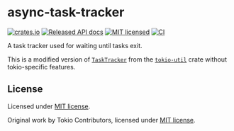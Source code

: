 # async-task-tracker

[![crates.io](https://img.shields.io/crates/v/async-task-tracker.svg)](https://crates.io/crates/async-task-tracker)
[![Released API docs](https://docs.rs/async-task-tracker/badge.svg)](https://docs.rs/async-task-tracker)
[![MIT licensed](https://img.shields.io/badge/license-MIT-blue.svg)](./LICENSE)
[![CI](https://github.com/bdbai/async-task-tracker/actions/workflows/run-tests.yaml/badge.svg)](https://github.com/bdbai/async-task-tracker/actions/workflows/run-tests.yaml)

A task tracker used for waiting until tasks exit.

This is a modified version of [`TaskTracker`](https://docs.rs/tokio-util/latest/tokio_util/task/task_tracker/struct.TaskTracker.html) from the [`tokio-util`](https://docs.rs/tokio-util/latest/tokio_util/index.html) crate without tokio-specific features.

## License

Licensed under [MIT license](LICENSE).

Original work by Tokio Contributors, licensed under [MIT license](https://github.com/tokio-rs/tokio/blob/master/tokio-util/LICENSE).
